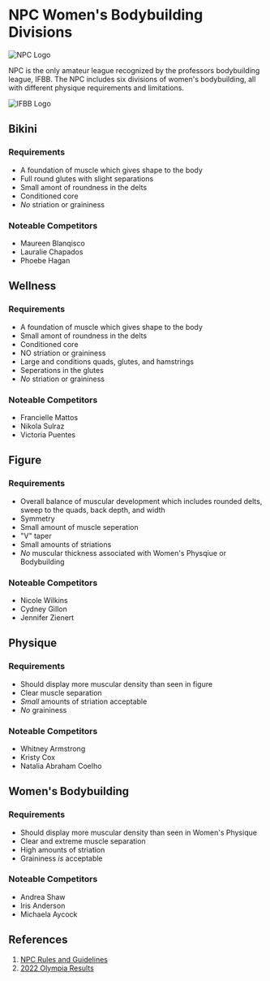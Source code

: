# **NPC Women's Bodybuilding Divisions**
![NPC Logo](https://www.clipartmax.com/middle/m2i8b1m2A0N4N4i8_body-building-npc-bodybuilding-logo/)

NPC is the only amateur league recognized by the professors bodybuilding league, IFBB. The NPC includes six divisions of women's bodybuilding, all with different physique requirements and limitations. 

![IFBB Logo](https://www.freelogovectors.net/international-federation-of-bodybuilders-ifbb-logo-eps-file/)


## **Bikini**

### Requirements
- A foundation of muscle which gives shape to the body
- Full round glutes with slight separations
- Small amont of roundness in the delts
- Conditioned core
- *No* striation or graininess

### Noteable Competitors
- Maureen Blanqisco
- Lauralie Chapados
- Phoebe Hagan


## **Wellness**

### Requirements
- A foundation of muscle which gives shape to the body
- Small amont of roundness in the delts
- Conditioned core
- NO striation or graininess
- Large and conditions quads, glutes, and hamstrings
- Seperations in the glutes
- *No* striation or graininess

### Noteable Competitors
- Francielle Mattos
- Nikola Sulraz
- Victoria Puentes


## **Figure**

### Requirements
- Overall balance of muscular development which includes rounded delts, sweep to the quads, back depth, and width
- Symmetry
- Small amount of muscle seperation
- "V" taper
- Small amounts of striations
- *No* muscular thickness associated with Women's Physqiue or Bodybuilding

### Noteable Competitors
- Nicole Wilkins
- Cydney Gillon
- Jennifer Zienert


## **Physique**

### Requirements
- Should display more muscular density than seen in figure
- Clear muscle separation
- *Small* amounts of striation acceptable
- *No* graininess

### Noteable Competitors
- Whitney Armstrong
- Kristy Cox
- Natalia Abraham Coelho


## **Women's Bodybuilding**

### Requirements
- Should display more muscular density than seen in Women's Physique
- Clear and extreme muscle separation
- High amounts of striation 
- Graininess *is* acceptable

### Noteable Competitors
- Andrea Shaw
- Iris Anderson
- Michaela Aycock




## References
1. [NPC Rules and Guidelines](https://npcnewsonline.com/rules/)
2. [2022 Olympia Results](https://barbend.com/2022-mr-olympia-scorecards/)